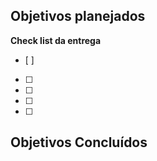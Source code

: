 ## Objetivos planejados


**Check list da entrega**
- [ ]
- [ ]
- [ ]
- [ ]
- [ ]



## Objetivos Concluídos


